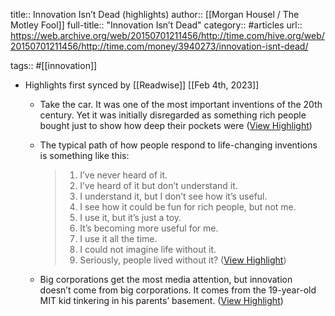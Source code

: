 title:: Innovation Isn’t Dead (highlights)
author:: [[Morgan Housel / The Motley Fool]]
full-title:: "Innovation Isn’t Dead"
category:: #articles
url:: https://web.archive.org/web/20150701211456/http://time.com/hive.org/web/20150701211456/http://time.com/money/3940273/innovation-isnt-dead/

tags:: #[[innovation]]

- Highlights first synced by [[Readwise]] [[Feb 4th, 2023]]
	- Take the car. It was one of the most important inventions of the 20th century. Yet it was initially disregarded as something rich people bought just to show how deep their pockets were ([View Highlight](https://read.readwise.io/read/01grdeb2jenvt4d64yv14cnaes))
	- The typical path of how people respond to life-changing inventions is something like this:
	  
	  > 1.  I’ve never heard of it.
	  > 2.  I’ve heard of it but don’t understand it.
	  > 3.  I understand it, but I don’t see how it’s useful.
	  > 4.  I see how it could be fun for rich people, but not me.
	  > 5.  I use it, but it’s just a toy.
	  > 6.  It’s becoming more useful for me.
	  > 7.  I use it all the time.
	  > 8.  I could not imagine life without it.
	  > 9.  Seriously, people lived without it? ([View Highlight](https://read.readwise.io/read/01grde9xye2xcj0fyxf1dnrndh))
	- Big corporations get the most media attention, but innovation doesn’t come from big corporations. It comes from the 19-year-old MIT kid tinkering in his parents’ basement. ([View Highlight](https://read.readwise.io/read/01grdeag4h58r780g3tkgt91fb))